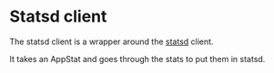 # Statsd client

The statsd client is a wrapper around the [statsd](http://gopkg.in/alexcesaro/statsd.v2) client.

It takes an AppStat and goes through the stats to put them in statsd.
